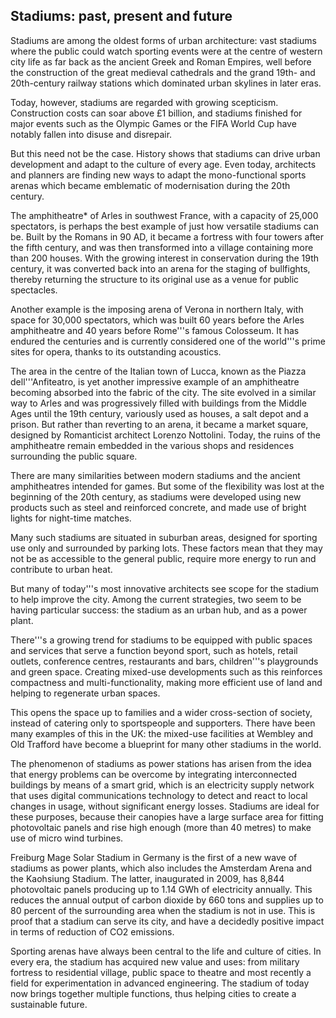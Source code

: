 ## Stadiums: past, present and future

Stadiums are among the oldest forms of urban architecture: vast stadiums where the public could watch sporting events were at the centre of western city life as far back as the ancient Greek and Roman Empires, well before the construction of the great medieval cathedrals and the grand 19th- and 20th-century railway stations which dominated urban skylines in later eras.

Today, however, stadiums are regarded with growing scepticism. Construction costs can soar above £1 billion, and stadiums finished for major events such as the Olympic Games or the FIFA World Cup have notably fallen into disuse and disrepair.

But this need not be the case. History shows that stadiums can drive urban development and adapt to the culture of every age. Even today, architects and planners are finding new ways to adapt the mono-functional sports arenas which became emblematic of modernisation during the 20th century.

The amphitheatre* of Arles in southwest France, with a capacity of 25,000 spectators, is perhaps the best example of just how versatile stadiums can be. Built by the Romans in 90 AD, it became a fortress with four towers after the fifth century, and was then transformed into a village containing more than 200 houses. With the growing interest in conservation during the 19th century, it was converted back into an arena for the staging of bullfights, thereby returning the structure to its original use as a venue for public spectacles.

Another example is the imposing arena of Verona in northern Italy, with space for 30,000 spectators, which was built 60 years before the Arles amphitheatre and 40 years before Rome'''s famous Colosseum. It has endured the centuries and is currently considered one of the world'''s prime sites for opera, thanks to its outstanding acoustics.

The area in the centre of the Italian town of Lucca, known as the Piazza dell'''Anfiteatro, is yet another impressive example of an amphitheatre becoming absorbed into the fabric of the city. The site evolved in a similar way to Arles and was progressively filled with buildings from the Middle Ages until the 19th century, variously used as houses, a salt depot and a prison. But rather than reverting to an arena, it became a market square, designed by Romanticist architect Lorenzo Nottolini. Today, the ruins of the amphitheatre remain embedded in the various shops and residences surrounding the public square.

There are many similarities between modern stadiums and the ancient amphitheatres intended for games. But some of the flexibility was lost at the beginning of the 20th century, as stadiums were developed using new products such as steel and reinforced concrete, and made use of bright lights for night-time matches.

Many such stadiums are situated in suburban areas, designed for sporting use only and surrounded by parking lots. These factors mean that they may not be as accessible to the general public, require more energy to run and contribute to urban heat.

But many of today'''s most innovative architects see scope for the stadium to help improve the city. Among the current strategies, two seem to be having particular success: the stadium as an urban hub, and as a power plant.

There'''s a growing trend for stadiums to be equipped with public spaces and services that serve a function beyond sport, such as hotels, retail outlets, conference centres, restaurants and bars, children'''s playgrounds and green space. Creating mixed-use developments such as this reinforces compactness and multi-functionality, making more efficient use of land and helping to regenerate urban spaces.

This opens the space up to families and a wider cross-section of society, instead of catering only to sportspeople and supporters. There have been many examples of this in the UK: the mixed-use facilities at Wembley and Old Trafford have become a blueprint for many other stadiums in the world.

The phenomenon of stadiums as power stations has arisen from the idea that energy problems can be overcome by integrating interconnected buildings by means of a smart grid, which is an electricity supply network that uses digital communications technology to detect and react to local changes in usage, without significant energy losses. Stadiums are ideal for these purposes, because their canopies have a large surface area for fitting photovoltaic panels and rise high enough (more than 40 metres) to make use of micro wind turbines.

Freiburg Mage Solar Stadium in Germany is the first of a new wave of stadiums as power plants, which also includes the Amsterdam Arena and the Kaohsiung Stadium. The latter, inaugurated in 2009, has 8,844 photovoltaic panels producing up to 1.14 GWh of electricity annually. This reduces the annual output of carbon dioxide by 660 tons and supplies up to 80 percent of the surrounding area when the stadium is not in use. This is proof that a stadium can serve its city, and have a decidedly positive impact in terms of reduction of CO2 emissions.

Sporting arenas have always been central to the life and culture of cities. In every era, the stadium has acquired new value and uses: from military fortress to residential village, public space to theatre and most recently a field for experimentation in advanced engineering. The stadium of today now brings together multiple functions, thus helping cities to create a sustainable future.